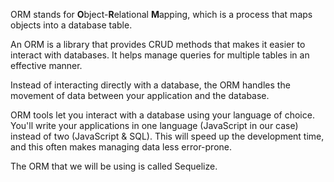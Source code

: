 ORM stands for **O**bject-**R**elational **M**apping, which is a process that maps objects into a database table.

An ORM is a library that provides CRUD methods that makes it easier to interact with databases. It helps manage queries for multiple tables in an effective manner.

Instead of interacting directly with a database, the ORM handles the movement of data between your application and the database.

ORM tools let you interact with a database using your language of choice. You'll write your applications in one language (JavaScript in our case) instead of two (JavaScript & SQL). This will speed up the development time, and this often makes managing data less error-prone.

The ORM that we will be using is called Sequelize.
